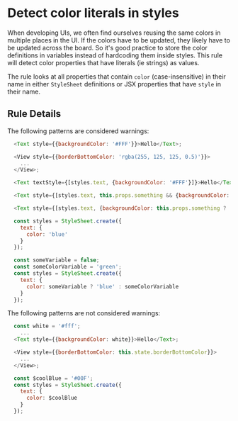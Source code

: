 # Detect color literals in styles
When developing UIs, we often find ourselves reusing the same colors in multiple places in the UI. 
If the colors have to be updated, they likely have to be updated across the board. So it's good practice
to store the color definitions in variables instead of hardcoding them inside styles. This rule
will detect color properties that have literals (ie strings) as values. 
 
The rule looks at all properties that contain `color` (case-insensitive) in their name
in either `StyleSheet` definitions or JSX properties that have `style` in their name.

## Rule Details

The following patterns are considered warnings:

```js
  <Text style={{backgroundColor: '#FFF'}}>Hello</Text>;
```

```js
  <View style={{borderBottomColor: 'rgba(255, 125, 125, 0.5)'}}>
    ...
  </View>;
```

```js
  <Text textStyle={[styles.text, {backgroundColor: '#FFF'}]}>Hello</Text>;
```

```js
  <Text style={[styles.text, this.props.something && {backgroundColor: '#000'}]}>Hello</Text>;
```

```js
  <Text style={[styles.text, {backgroundColor: this.props.something ? '#FFF' : '#000'}]}>Hello</Text>;
```

```js
  const styles = StyleSheet.create({
    text: {
      color: 'blue'
    }
  });
```

```js
  const someVariable = false;
  const someColorVariable = 'green';
  const styles = StyleSheet.create({
    text: {
      color: someVariable ? 'blue' : someColorVariable
    }
  });
```


The following patterns are not considered warnings:

```js
  const white = '#fff';
    ...
  <Text style={{backgroundColor: white}}>Hello</Text>;
```

```js
  <View style={{borderBottomColor: this.state.borderBottomColor}}>
    ...
  </View>;
```

```js
  const $coolBlue = '#00F';
  const styles = StyleSheet.create({
    text: {
      color: $coolBlue
    }
  });
```
